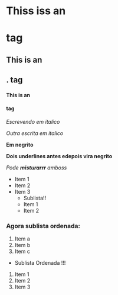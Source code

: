 # Thiss iss an <h1> tag
## This is an <h2>. tag
#### This is an <h4> tag

*Escrevendo em italico*

_Outra escrita em italico_

**Em negrito**

__Dois underlines antes edepois vira negrito__

*Pode __misturarrr__ amboss*

* Item 1
* Item 2
* Item 3
  *  Sublista!!
  * Item 1
  * Item 2

### Agora sublista ordenada:
1. Item a
2. Item b
3. Item c
  * Sublista Ordenada !!!
  1. Item 1
  2. Item 2
  3. Item 3
